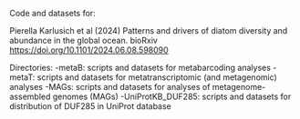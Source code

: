 Code and datasets for: 

Pierella Karlusich et al (2024) Patterns and drivers of diatom diversity and abundance in the global ocean. bioRxiv https://doi.org/10.1101/2024.06.08.598090

Directories:
-metaB: scripts and datasets for metabarcoding analyses
-metaT: scripts and datasets for metatranscriptomic (and metagenomic) analyses
-MAGs: scripts and datasets for analyses of metagenome-assembled genomes (MAGs)
-UniProtKB_DUF285: scripts and datasets for distribution of DUF285 in UniProt database
